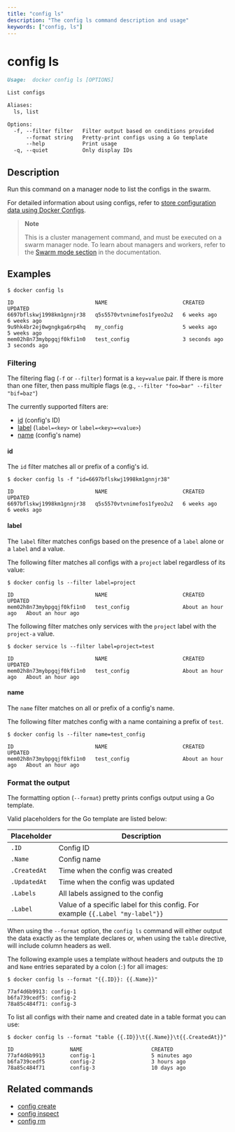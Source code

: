 ```yaml
---
title: "config ls"
description: "The config ls command description and usage"
keywords: ["config, ls"]
---
```


# config ls

```Markdown
Usage:  docker config ls [OPTIONS]

List configs

Aliases:
  ls, list

Options:
  -f, --filter filter   Filter output based on conditions provided
      --format string   Pretty-print configs using a Go template
      --help            Print usage
  -q, --quiet           Only display IDs
```

## Description

Run this command on a manager node to list the configs in the swarm.

For detailed information about using configs, refer to [store configuration data using Docker Configs](https://docs.docker.com/engine/swarm/configs/).

> **Note**
>
> This is a cluster management command, and must be executed on a swarm
> manager node. To learn about managers and workers, refer to the
> [Swarm mode section](https://docs.docker.com/engine/swarm/) in the
> documentation.

## Examples

```console
$ docker config ls

ID                          NAME                        CREATED             UPDATED
6697bflskwj1998km1gnnjr38   q5s5570vtvnimefos1fyeo2u2   6 weeks ago         6 weeks ago
9u9hk4br2ej0wgngkga6rp4hq   my_config                   5 weeks ago         5 weeks ago
mem02h8n73mybpgqjf0kfi1n0   test_config                 3 seconds ago       3 seconds ago
```

### Filtering

The filtering flag (`-f` or `--filter`) format is a `key=value` pair. If there is more
than one filter, then pass multiple flags (e.g., `--filter "foo=bar" --filter "bif=baz"`)

The currently supported filters are:

- [id](#id) (config's ID)
- [label](#label) (`label=<key>` or `label=<key>=<value>`)
- [name](#name) (config's name)

#### id

The `id` filter matches all or prefix of a config's id.

```console
$ docker config ls -f "id=6697bflskwj1998km1gnnjr38"

ID                          NAME                        CREATED             UPDATED
6697bflskwj1998km1gnnjr38   q5s5570vtvnimefos1fyeo2u2   6 weeks ago         6 weeks ago
```

#### label

The `label` filter matches configs based on the presence of a `label` alone or
a `label` and a value.

The following filter matches all configs with a `project` label regardless of
its value:

```console
$ docker config ls --filter label=project

ID                          NAME                        CREATED             UPDATED
mem02h8n73mybpgqjf0kfi1n0   test_config                 About an hour ago   About an hour ago
```

The following filter matches only services with the `project` label with the
`project-a` value.

```console
$ docker service ls --filter label=project=test

ID                          NAME                        CREATED             UPDATED
mem02h8n73mybpgqjf0kfi1n0   test_config                 About an hour ago   About an hour ago
```

#### name

The `name` filter matches on all or prefix of a config's name.

The following filter matches config with a name containing a prefix of `test`.

```console
$ docker config ls --filter name=test_config

ID                          NAME                        CREATED             UPDATED
mem02h8n73mybpgqjf0kfi1n0   test_config                 About an hour ago   About an hour ago
```

### Format the output

The formatting option (`--format`) pretty prints configs output
using a Go template.

Valid placeholders for the Go template are listed below:

| Placeholder  | Description                                                                          |
| ------------ | ------------------------------------------------------------------------------------ |
| `.ID`        | Config ID                                                                            |
| `.Name`      | Config name                                                                          |
| `.CreatedAt` | Time when the config was created                                                     |
| `.UpdatedAt` | Time when the config was updated                                                     |
| `.Labels`    | All labels assigned to the config                                                    |
| `.Label`     | Value of a specific label for this config. For example `{{.Label "my-label"}}`       |

When using the `--format` option, the `config ls` command will either
output the data exactly as the template declares or, when using the
`table` directive, will include column headers as well.

The following example uses a template without headers and outputs the
`ID` and `Name` entries separated by a colon (`:`) for all images:

```console
$ docker config ls --format "{{.ID}}: {{.Name}}"

77af4d6b9913: config-1
b6fa739cedf5: config-2
78a85c484f71: config-3
```

To list all configs with their name and created date in a table format you
can use:

```console
$ docker config ls --format "table {{.ID}}\t{{.Name}}\t{{.CreatedAt}}"

ID                  NAME                      CREATED
77af4d6b9913        config-1                  5 minutes ago
b6fa739cedf5        config-2                  3 hours ago
78a85c484f71        config-3                  10 days ago
```

## Related commands

* [config create](config_create.md)
* [config inspect](config_inspect.md)
* [config rm](config_rm.md)

